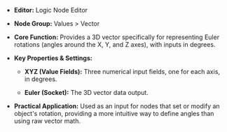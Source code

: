 - **Editor:** Logic Node Editor
    
- **Node Group:** Values > Vector
    
- **Core Function:** Provides a 3D vector specifically for representing Euler rotations (angles around the X, Y, and Z axes), with inputs in degrees.
    
- **Key Properties & Settings:**
    
    - **XYZ (Value Fields):** Three numerical input fields, one for each axis, in degrees.
        
    - **Euler (Socket):** The 3D vector data output.
        
- **Practical Application:** Used as an input for nodes that set or modify an object's rotation, providing a more intuitive way to define angles than using raw vector math.
